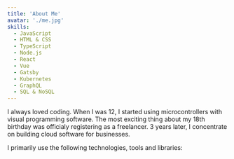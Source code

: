 ```yaml
---
title: 'About Me'
avatar: './me.jpg'
skills:
  - JavaScript
  - HTML & CSS
  - TypeScript
  - Node.js
  - React
  - Vue
  - Gatsby
  - Kubernetes
  - GraphQL
  - SQL & NoSQL
---
```


I always loved coding. When I was 12, I started using microcontrollers with visual programming software.
The most exciting thing about my 18th birthday was officialy registering as a freelancer. 3 years later,
I concentrate on building cloud software for businesses.

I primarily use the following technologies, tools and libraries:
